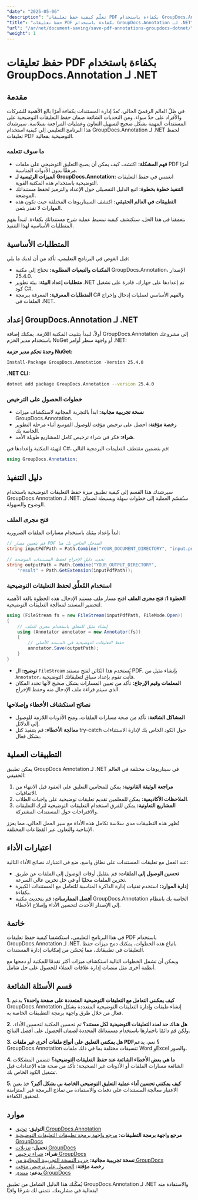 ```yaml
---
"date": "2025-05-06"
"description": "تعلّم كيفية حفظ تعليقات PDF بكفاءة باستخدام GroupDocs.Annotation لـ .NET. بسّط عملية إدارة مستنداتك مع دليلنا المفصل."
"title": "حفظ تعليقات PDF بكفاءة باستخدام GroupDocs.Annotation لـ .NET"
"url": "/ar/net/document-saving/save-pdf-annotations-groupdocs-dotnet/"
"weight": 1
---
```


# حفظ تعليقات PDF بكفاءة باستخدام GroupDocs.Annotation لـ .NET

## مقدمة

في ظلّ العالم الرقميّ الحالي، تُعدّ إدارة المستندات بكفاءة أمرًا بالغ الأهمية للشركات والأفراد على حدّ سواء. ومن التحديات الشائعة ضمان حفظ التعليقات التوضيحية على المستندات المهمة بشكل صحيح لتسهيل التعاون وعمليات المراجعة بسلاسة. سيرشدك هذا البرنامج التعليمي إلى كيفية استخدام GroupDocs.Annotation لـ .NET لحفظ تعليقات PDF التوضيحية بفعالية.

### ما سوف تتعلمه
- **فهم المشكلة:** اكتشف كيف يمكن أن يصبح التعليق التوضيحي على ملفات PDF أمرًا مرهقًا بدون الأدوات المناسبة.
- **الميزات الرئيسية لـ GroupDocs.Annotation:** انغمس في حفظ التعليقات التوضيحية باستخدام هذه المكتبة القوية.
- **التنفيذ خطوة بخطوة:** اتبع الدليل التفصيلي حول الإعداد والترميز لحفظ مستنداتك الموضحة.
- **التطبيقات في العالم الحقيقي:** اكتشف السيناريوهات المختلفة حيث تكون هذه المهارات لا تقدر بثمن.

بتعمقنا في هذا الحل، ستكتشف كيفية تبسيط عملية شرح مستنداتك بكفاءة. لنبدأ بفهم المتطلبات الأساسية لهذا التنفيذ.

## المتطلبات الأساسية

قبل الغوص في البرنامج التعليمي، تأكد من أن لديك ما يلي:
- **المكتبات والتبعيات المطلوبة:** تحتاج إلى مكتبة GroupDocs.Annotation، الإصدار 25.4.0.
- **متطلبات إعداد البيئة:** بيئة تطوير .NET تم إعدادها على جهازك، قادرة على تشغيل كود C#.
- **المتطلبات المعرفية:** المعرفة ببرمجة C# والفهم الأساسي لعمليات إدخال وإخراج الملفات في .NET.

## إعداد GroupDocs.Annotation لـ .NET

أولاً، لنبدأ بتثبيت المكتبة اللازمة. يمكنك إضافة GroupDocs.Annotation إلى مشروعك باستخدام مدير الحزم NuGet أو واجهة سطر أوامر .NET:

**وحدة تحكم مدير حزمة NuGet:**
```shell
Install-Package GroupDocs.Annotation -Version 25.4.0
```

**.NET CLI:**
```bash
dotnet add package GroupDocs.Annotation --version 25.4.0
```

### خطوات الحصول على الترخيص
- **نسخة تجريبية مجانية:** ابدأ بالتجربة المجانية لاستكشاف ميزات GroupDocs.Annotation.
- **رخصة مؤقتة:** احصل على ترخيص مؤقت للوصول الموسع أثناء مرحلة التطوير الخاصة بك.
- **شراء:** فكر في شراء ترخيص كامل للمشاريع طويلة الأمد.

لتهيئة المكتبة وإعدادها في C#، قم بتضمين مقتطف التعليمات البرمجية التالي:
```csharp
using GroupDocs.Annotation;
```

## دليل التنفيذ
سيرشدك هذا القسم إلى كيفية تطبيق ميزة حفظ التعليقات التوضيحية باستخدام GroupDocs.Annotation لـ .NET. سنُقسّم العملية إلى خطوات سهلة وبسيطة لضمان الوضوح والسهولة.

### فتح مجرى الملف
ابدأ بإعداد بيئتك باستخدام مسارات الملفات الضرورية:
```csharp
// قم بتعيين مسار PDF المدخل الخاص بك هنا
string inputPdfPath = Path.Combine("YOUR_DOCUMENT_DIRECTORY", "input.pdf");

// تحديد دليل الإخراج لحفظ المستندات الموضحة
string outputPath = Path.Combine("YOUR_OUTPUT_DIRECTORY", 
    "result" + Path.GetExtension(inputPdfPath));
```

### استخدام المُعلِّق لحفظ التعليقات التوضيحية
**الخطوة 1: فتح مجرى الملف**
افتح مسار ملف مستند الإدخال. هذه الخطوة بالغة الأهمية لتحضير المستند لمعالجة التعليقات التوضيحية.
```csharp
using (FileStream fs = new FileStream(inputPdfPath, FileMode.Open))
{
    // إنشاء مثيل للمعلق باستخدام مجرى الملف
    using (Annotator annotator = new Annotator(fs))
    {
        // حفظ التعليقات التوضيحية في المستند الأصلي
        annotator.Save(outputPath);
    }
}
```
- **توضيح:** ال `FileStream` يُستخدم هذا الكائن لفتح مستند PDF. بإنشاء مثيل من `Annotator`، فأنت تقوم بإعداد سياق لتعليقاتك التوضيحية.
- **المعلمات وقيم الإرجاع:** تأكد من تعيين المسارات بشكل صحيح لأنها تحدد المكان الذي سيتم قراءة ملف الإدخال منه وحفظ الإخراج.

### نصائح استكشاف الأخطاء وإصلاحها
- **المشاكل الشائعة:** تأكد من صحة مسارات الملفات، ومنح الأذونات اللازمة للوصول إلى الدلائل.
- **معالجة الأخطاء:** قم بتنفيذ كتل try-catch حول الكود الخاص بك لإدارة الاستثناءات بشكل فعال.

## التطبيقات العملية
يمكن تطبيق GroupDocs.Annotation لـ .NET في سيناريوهات مختلفة في العالم الحقيقي:
1. **مراجعة الوثيقة القانونية:** يمكن للمحامين التعليق على العقود قبل الانتهاء من الاتفاقيات.
2. **الملاحظات الأكاديمية:** يمكن للمعلمين تقديم تعليقات توضيحية على واجبات الطلاب.
3. **المشاريع التعاونية:** يمكن للفرق استخدام التعليقات التوضيحية لترك التعليقات والاقتراحات حول المستندات المشتركة.

تُظهر هذه التطبيقات مدى سلاسة تكامل هذه الأداة مع سير العمل الحالي، مما يعزز الإنتاجية والتعاون عبر القطاعات المختلفة.

## اعتبارات الأداء
عند العمل مع تعليقات المستندات على نطاق واسع، ضع في اعتبارك نصائح الأداء التالية:
- **تحسين الوصول إلى الملفات:** قم بتقليل أوقات الوصول إلى الملفات عن طريق تخزين الملفات محليًا أو في حل تخزين عالي السرعة.
- **إدارة الموارد:** استخدم تقنيات إدارة الذاكرة المناسبة للتعامل مع المستندات الكبيرة بكفاءة.
- **أفضل الممارسات:** قم بتحديث مكتبة GroupDocs.Annotation الخاصة بك بانتظام إلى الإصدار الأحدث لتحسين الأداء وإصلاح الأخطاء.

## خاتمة
في هذا البرنامج التعليمي، استكشفنا كيفية حفظ تعليقات PDF باستخدام GroupDocs.Annotation لـ .NET. باتباع هذه الخطوات، يمكنك دمج ميزات حفظ التعليقات في تطبيقاتك، مما يُحسّن من إمكانيات إدارة المستندات.

ويمكن أن تشمل الخطوات التالية استكشاف ميزات أكثر تقدمًا للمكتبة أو دمجها مع أنظمة أخرى مثل منصات إدارة علاقات العملاء للحصول على حل شامل.

## قسم الأسئلة الشائعة
**1. كيف يمكنني التعامل مع التعليقات التوضيحية المتعددة على صفحة واحدة؟**
يدعم GroupDocs.Annotation إنشاء طبقات وإدارة التعليقات التوضيحية المتعددة بشكل فعال من خلال طرق واجهة برمجة التطبيقات الخاصة به.

**2. هل هناك حد لعدد التعليقات التوضيحية لكل مستند؟**
تم تحسين المكتبة لتحسين الأداء، ولكن قم دائمًا باختبارها باستخدام مستنداتك المحددة لضمان الحصول على أفضل النتائج.

**3. هل يمكنني التعليق على أنواع ملفات أخرى غير ملفات PDF؟**
نعم، يدعم GroupDocs.Annotation تنسيقات مختلفة بما في ذلك ملفات Word وExcel والصور.

**4. ما هي بعض الأخطاء الشائعة عند حفظ التعليقات التوضيحية؟**
تتضمن المشكلات الشائعة مسارات الملفات أو الأذونات غير الصحيحة؛ تأكد من صحة هذه الإعدادات قبل تشغيل الكود الخاص بك.

**5. كيف يمكنني تحسين أداء عملية التعليق التوضيحي الخاصة بي بشكل أكبر؟**
خذ بعين الاعتبار معالجة المستندات على دفعات والاستفادة من نماذج البرمجة غير المتزامنة لتحقيق الكفاءة.

## موارد
- **التوثيق:** [توثيق GroupDocs.Annotation](https://docs.groupdocs.com/annotation/net/)
- **مرجع واجهة برمجة التطبيقات:** [مرجع واجهة برمجة تطبيقات التعليقات التوضيحية GroupDocs](https://reference.groupdocs.com/annotation/net/)
- **تحميل:** [تنزيلات GroupDocs](https://releases.groupdocs.com/annotation/net/)
- **شراء:** [شراء ترخيص GroupDocs](https://purchase.groupdocs.com/buy)
- **نسخة تجريبية مجانية:** [جرب النسخة التجريبية المجانية من GroupDocs](https://releases.groupdocs.com/annotation/net/)
- **رخصة مؤقتة:** [الحصول على ترخيص مؤقت](https://purchase.groupdocs.com/temporary-license/)
- **يدعم:** [منتدى GroupDocs](https://forum.groupdocs.com/c/annotation/)

يُمكّنك هذا الدليل الشامل من تطبيق GroupDocs.Annotation لـ .NET والاستفادة منه بفعالية في مشاريعك. نتمنى لك شرحًا وافيًا!